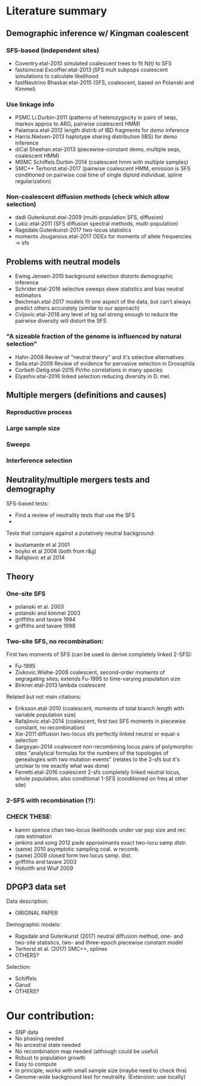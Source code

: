 # Literature summary

## Demographic inference w/ Kingman coalescent
### SFS-based (independent sites)
- Coventry.etal-2010 simulated coalescent trees to fit N(t) to SFS
- fastsimcoal Excoffier.etal-2013 jSFS mult subpops coalescent simulations to calculate likelihood
- fastNeutrino Bhaskar.etal-2015 (SFS, coalescent, based on Polanski and Kimmel)

### Use linkage info
- PSMC Li.Durbin-2011 (patterns of heterozygocity in pairs of seqs, markov approx to ARG, pairwise coalescent HMM)
- Palamara.etal-2012 length distrib of IBD fragments for demo inference
- Harris.Nielsen-2013 haplotype sharing distribution (IBS) for demo inference
- diCal Sheehan.etal-2013 (piecewise-constant demo, multiple seqs, coalescent HMM)
- MSMC Schiffels.Durbin-2014 (coalescent hmm with multiple samples)
- SMC++ Terhorst.etal-2017 (pairwise coalescent HMM, emission is SFS conditioned on pairwise coal time of single diploid individual, spline regularization)

### Non-coalescent diffusion methods (check which allow selection)
- dadi Gutenkunst.etal-2009 (multi-population SFS, diffusion)
- Lukic.etal-2011 (SFS diffusion spectral methods, multi-population)
- Ragsdale.Gutenkunst-2017 two-locus statistics
- moments Jouganous.etal-2017 ODEs for moments of allele frequencies -> sfs

## Problems with neutral models
- Ewing.Jensen-2015 background selection distorts demographic inference
- Schrider.etal-2016 selective sweeps skew statistics and bias neutral estimators
- Beichman.etal-2017 models fit one aspect of the data, but can't always predict others accurately (similar to our approach)
- Cvijovic.etal-2018 any level of bg sel strong enough to reduce the pairwise diversity will distort the SFS

### "A sizeable fraction of the genome is influenced by natural selection"
- Hahn-2008 Review of "neutral theory" and it's selective alternatives
- Sella.etal-2009 Review of evidence for pervasive selection in Drosophila
- Corbett-Detig.etal-2015 Pi/rho correlations in many species
- Elyashiv.etal-2016 linked selection reducing diversity in D. mel.

## Multiple mergers (definitions and causes)
### Reproductive process
### Large sample size
### Sweeps
### Interference selection

## Neutrality/multiple mergers tests and demography
SFS-based tests:
- Find a review of neutrality tests that use the SFS
-
Tests that compare against a putatively neutral background:
- bustamante et al 2001
- boyko et al 2008 (both from r&g)
- Rafajlovic et al 2014

## Theory
### One-site SFS
- polanski et al. 2003
- polanski and kimmel 2003
- griffiths and tavare 1994
- griffiths and tavare 1998

### Two-site SFS, no recombination:
First two moments of SFS (can be used to derive completely linked 2-SFS):
- Fu-1995
- Zivkovic.Wiehe-2008 coalescent, second-order moments of segragating sites; extends Fu-1995 to time-varying population size
- Birkner.etal-2013 lambda coalescent

Related but not main citations:
- Eriksson.etal-2010 (coalescent, moments of total branch length with variable population size)
- Rafajlovic.etal-2014 (coalescent, first two SFS moments in piecewise constant, no recombination)
- Xie-2011 diffusion two-locus sfs perfectly linked neutral or equal-s selection
- Sargsyan-2014 coalescent non-recombining locus pairs of polymorphic sites "analytical formulas for the numbers of the topologies of genealogies with two mutation events" (relates to the 2-sfs but it's unclear to me exactly what was done)
- Ferretti.etal-2016 coalescent 2-sfs completely linked neutral locus, whole population. also conditional 1-SFS (conditioned on freq at other site)

### 2-SFS with recombination (?):


### CHECK THESE:
- kamm spence chan two-locus likelihoods under var pop size and rec rate estimation
- jenkins and song 2012 pade approximants exact two-locu samp distr.
- (same) 2010 asymptotic sampling coal. w recomb.
- (same) 2009 closed form two locus samp. dist.
- griffiths and tavare 2003
- Hobolth and Wiuf 2009

## DPGP3 data set
Data description:
- ORIGINAL PAPER

Demographic models:
- Ragsdale and Gutenkunst (2017) neutral diffusion method, one- and two-site statistics, two- and three-epoch piecewise constant model
- Terhorst et al. (2017) SMC++, splines
- OTHERS?

Selection:
- Schiffels
- Garud
- OTHERS?

# Our contribution:
- SNP data
- No phasing needed
- No ancestral state needed
- No recombination map needed (although could be useful)
- Robust to population growth
- Easy to compute
- In principle, works with small sample size (maybe need to check this)
- Genome-wide background test for neutrality. (Extension: use locally)
